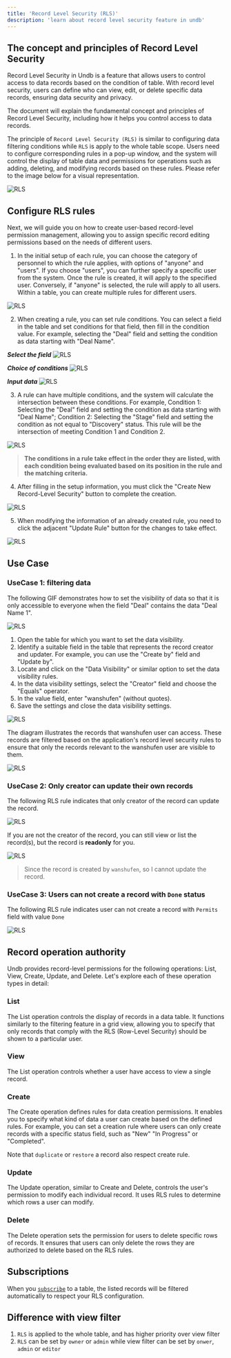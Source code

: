 ```yaml
---
title: 'Record Level Security (RLS)'
description: 'learn about record level security feature in undb'
---
```


## The concept and principles of Record Level Security

Record Level Security in Undb is a feature that allows users to control access to data records based on the condition of table. With record level security, users can define who can view, edit, or delete specific data records, ensuring data security and privacy.

The document will explain the fundamental concept and principles of Record Level Security, including how it helps you control access to data records.

The principle of `Record Level Security (RLS)` is similar to configuring data filtering conditions while `RLS` is apply to the whole table scope. Users need to configure corresponding rules in a pop-up window, and the system will control the display of table data and permissions for operations such as adding, deleting, and modifying records based on these rules. Please refer to the image below for a visual representation.

![RLS](/images/RLS-modal.png)

## Configure RLS rules

Next, we will guide you on how to create user-based record-level permission management, allowing you to assign specific record editing permissions based on the needs of different users.

1. In the initial setup of each rule, you can choose the category of personnel to which the rule applies, with options of "anyone" and "users". If you choose "users", you can further specify a specific user from the system. Once the rule is created, it will apply to the specified user. Conversely, if "anyone" is selected, the rule will apply to all users. Within a table, you can create multiple rules for different users.

![RLS](/images/rls-role.png)

2. When creating a rule, you can set rule conditions. You can select a field in the table and set conditions for that field, then fill in the condition value. For example, selecting the "Deal" field and setting the condition as data starting with "Deal Name".

**_Select the field_**
![RLS](/images/rls-field.png)

**_Choice of conditions_**
![RLS](/images/rls-rule.png)

**_Input data_**
![RLS](/images/rls-rule-value.png)

3. A rule can have multiple conditions, and the system will calculate the intersection between these conditions. For example, Condition 1: Selecting the "Deal" field and setting the condition as data starting with "Deal Name"; Condition 2: Selecting the "Stage" field and setting the condition as not equal to "Discovery" status. This rule will be the intersection of meeting Condition 1 and Condition 2.

![RLS](/images/rls-rules.png)

> **The conditions in a rule take effect in the order they are listed, with each condition being evaluated based on its position in the rule and the matching criteria.**

4. After filling in the setup information, you must click the "Create New Record-Level Security" button to complete the creation.

![RLS](/images/rls-create.png)

5. When modifying the information of an already created rule, you need to click the adjacent "Update Rule" button for the changes to take effect.

![RLS](/images/rls-update.png)

## Use Case

### UseCase 1: filtering data

The following GIF demonstrates how to set the visibility of data so that it is only accessible to everyone when the field "Deal" contains the data "Deal Name 1".

![RLS](/images/data-display-1.gif)

1. Open the table for which you want to set the data visibility.
2. Identify a suitable field in the table that represents the record creator and updater. For example, you can use the "Create by" field and "Update by".
3. Locate and click on the "Data Visibility" or similar option to set the data visibility rules.
4. In the data visibility settings, select the "Creator" field and choose the "Equals" operator.
5. In the value field, enter "wanshufen" (without quotes).
6. Save the settings and close the data visibility settings.

![RLS](/images/list-rls.png)

The diagram illustrates the records that wanshufen user can access. These records are filtered based on the application's record level security rules to ensure that only the records relevant to the wanshufen user are visible to them.

![RLS](/images/list-rls-2.png)

### UseCase 2: Only creator can update their own records

The following RLS rule indicates that only creator of the record can update the record.

![RLS](/images/rls-update-own-records.png)

If you are not the creator of the record, you can still view or list the record(s), but the record is **readonly** for you.

![RLS](/images/rls-readonly-record.png)

> Since the record is created by `wanshufen`, so I cannot update the record.

### UseCase 3: Users can not create a record with `Done` status

The following RLS rule indicates user can not create a record with `Permits` field with value `Done`

![RLS](/images/rls-create-not-equal.png)

## Record operation authority

Undb provides record-level permissions for the following operations: List, View, Create, Update, and Delete. Let's explore each of these operation types in detail:

### List

The List operation controls the display of records in a data table. It functions similarly to the filtering feature in a grid view, allowing you to specify that only records that comply with the RLS (Row-Level Security) should be shown to a particular user.

### View

The List operation controls whether a user have access to view a single record.

### Create

The Create operation defines rules for data creation permissions. It enables you to specify what kind of data a user can create based on the defined rules. For example, you can set a creation rule where users can only create records with a specific status field, such as "New" "In Progress" or "Completed".

Note that `duplicate` or `restore` a record also respect create rule.

### Update

The Update operation, similar to Create and Delete, controls the user's permission to modify each individual record. It uses RLS rules to determine which rows a user can modify.

### Delete

The Delete operation sets the permission for users to delete specific rows of records. It ensures that users can only delete the rows they are authorized to delete based on the RLS rules.

## Subscriptions

When you [`subscribe`](/subscribe) to a table, the listed records will be filtered automatically to respect your RLS configuration.

## Difference with view filter

1. `RLS` is applied to the whole table, and has higher priority over view filter
2. `RLS` can be set by `owner` or `admin` while view filter can be set by `onwer`, `admin` or `editor`
